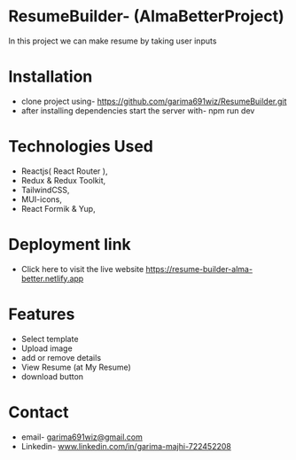 # ResumeBuilder- (AlmaBetterProject)
In this project we can make resume by taking user inputs   
 
# Installation
* clone project using-  https://github.com/garima691wiz/ResumeBuilder.git
* after installing dependencies start the server with-  npm run dev

# Technologies Used
* Reactjs( React Router ),
* Redux & Redux Toolkit,
* TailwindCSS,
* MUI-icons,
* React Formik & Yup,

# Deployment link
* Click here to visit the live website 
https://resume-builder-alma-better.netlify.app
# Features
* Select template
* Upload image
* add or remove details
* View Resume (at My Resume)
* download button

# Contact
* email- garima691wiz@gmail.com
* Linkedin- www.linkedin.com/in/garima-majhi-722452208